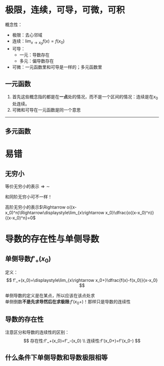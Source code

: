 # 极限，连续，可导，可微，可积

概念性：

- 极限：去心邻域
- 连续：$\displaystyle\lim_{x\rightarrow x_0}f(x)=f(x_0)$
- 可导：
  - 一元：导数存在
  - 多元：偏导数存在
- 可微：一元函数里和可导是一样的；多元函数里

## 一元函数
1. 首先这些概念指的都是在**一点**处的情况，而不是一个区间的情况：连续是在$x_0$处连续。
2. 可微和可导在一元函数是同一个意思



---
## 多元函数


# 易错

## 无穷小
等价无穷小的表示$\Rightarrow\sim$

和同阶无穷小可不一样！

高阶无穷小的表示$\Rightarrow o((x-x_0)^n)\Rightarrow\displaystyle\lim_{x\rightarrow x_0}\dfrac{o((x-x_0)^n)}{(x-x_0)^n}=0$

# 导数的存在性与单侧导数
## 单侧导数$f'_+(x_0)$

定义：
$$
f'_+(x_0)=\displaystyle\lim_{x\rightarrow x_0+}\dfrac{f(x)-f(x_0)}{x-x_0}
$$


单侧导数的定义是在某点，所以应该在该点处求   
单侧倒数**不是先求导然后在求极限**:$f'(x_0+)$！那样只是导数的连续性
## 导数的存在性
注意区分和导数的连续性的区别：
$$
存在性:f'_+(x_0)=f'_-(x_0)
\\
连续性:f'(x_0+)=f'(x_0-)
$$

## 什么条件下单侧导数和导数极限相等
